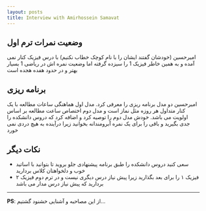 ```yaml
---
layout: posts
title: Interview with Amirhossein Samavat
---
```


## وضعیت نمرات ترم اول
امیرحسین (خودشان گفتند ایشان را با نام کوچک خطاب نکنیم) با درس فیزیک کنار نمی آمده و
به همین خاطر فیزیک 1 را سیزده گرفته اما وضعیت نمره اش در ریاضی 1 بسیار بهتر و در حدود
هفده هجده است

## برنامه ریزی
امیرحسین دو مدل برنامه ریزی را معرفی کرد. مدل اول هماهنگی ساعات مطالعه
با یک کنار متداول هر روزه مثل نماز است و مدل دوم اختصاص ساعت مطالعه بر اساس اولویت می باشد.
خودش مدل دوم را توصیه کرد و اضافه کرد که دروس دانشکده را جدی بگیرید و باقی را برای یک نمره
آبرومندانه بخوانید زیرا درآینده به هیچ دردی نمی خورد

## نکات دیگر 
* سعی کنید دروس دانشکده را طبق برنامه پیشنهادی جلو بروید تا بتوانید با اساتید خوب و دلخواهتان
کلاس بردارید
* فیزیک ۱ را برای بعد بگذارید زیرا پیش نیاز درس دیگری نیست و در ترم دوم فیزیک ۲ بردارید که
پیش نیاز درس مدار می باشد


---
**PS**: از این مصاحبه و آشنایی خشنود گشتیم...
